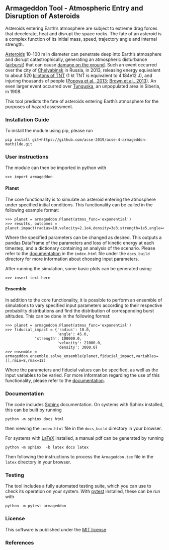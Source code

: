 ## Armageddon Tool - Atmospheric Entry and Disruption of Asteroids

Asteroids entering Earth’s atmosphere are subject to extreme drag forces that decelerate, heat and disrupt the space rocks. The fate of an asteroid is a complex function of its initial mass, speed, trajectory angle and internal strength. 

[Asteroids](https://en.wikipedia.org/wiki/Asteroid) 10-100 m in diameter can penetrate deep into Earth’s atmosphere and disrupt catastrophically, generating an atmospheric disturbance ([airburst](https://en.wikipedia.org/wiki/Air_burst)) that can cause [damage on the ground](https://www.youtube.com/watch?v=tq02C_3FvFo). Such an event occurred over the city of [Chelyabinsk](https://en.wikipedia.org/wiki/Chelyabinsk_meteor) in Russia, in 2013, releasing energy equivalent to about 520 [kilotons of TNT](https://en.wikipedia.org/wiki/TNT_equivalent) (1 kt TNT is equivalent to 4.184e12 J), and injuring thousands of people ([Popova et al., 2013](http://doi.org/10.1126/science.1242642); [Brown et al., 2013](http://doi.org/10.1038/nature12741)). An even larger event occurred over [Tunguska](https://en.wikipedia.org/wiki/Tunguska_event), an unpopulated area in Siberia, in 1908. 

This tool predicts the fate of asteroids entering Earth’s atmosphere for the purposes of hazard assessment.

### Installation Guide

To install the module using pip, please run
```
pip install git+https://github.com/acse-2019/acse-4-armageddon-mathilde.git
```

### User instructions

The module can then be imported in python with
```
>>> import armageddon
```

#### Planet
The core functionality is to simulate an asteroid entering the atmosphere under specified initial conditions. 
This functionality can be called in the following example format:
```
>>> planet = armageddon.Planet(atmos_func='exponential')
>>> results, outcomes = planet.impact(radius=10,velocity=2.1e4,density=3e3,strength=1e5,angle=45)
```
Where the specified parameters can be changed as desired. This outputs a pandas DataFrame of the parameters and loss of kinetic energy at each timestep, and a dictionary containing an analysis of the scenario.
Please refer to the [documentation](./docs_build/index.html) in the `index.html` file under the `docs_build` directory for more information about choosing input parameters.

After running the simulation, some basic plots can be generated using:
```
>>> insert text here
```

#### Ensemble
In addition to the core functionality, it is possible to perform an ensemble of simulations to vary specified input parameters according to their respective probability distributions and find the distribution of corresponding burst altitudes.
This can be done in the following format:
```
>>> planet = armageddon.Planet(atmos_func='exponential')
>>> fiducial_impact = {'radius': 10.0,
                       'angle': 45.0,
		     'strength': 100000.0,
                       'velocity': 21000.0,
                       'density': 3000.0}
>>> ensemble = armageddon.ensemble.solve_ensemble(planet,fiducial_impact,variables=[],rmin=8,rmax=12)
```
Where the parameters and fiducial values can be specified, as well as the input variables to be varied.
For more information regarding the use of this functionality, please refer to the [documentation](./docs_build/index.html).

### Documentation

The code includes [Sphinx](https://www.sphinx-doc.org) documentation. On systems with Sphinx installed, this can be built by running

```
python -m sphinx docs html
```

then viewing the `index.html` file in the `docs_build` directory in your browser.

For systems with [LaTeX](https://www.latex-project.org/get/) installed, a manual pdf can be generated by running

```
python -m sphinx  -b latex docs latex
```

Then following the instructions to process the `Armageddon.tex` file in the `latex` directory in your browser.

### Testing

The tool includes a fully automated testing suite, which you can use to check its operation on your system. With [pytest](https://doc.pytest.org/en/latest) installed, these can be run with

```
python -m pytest armageddon
```

### License

This software is published under the [MIT license](./LICENSE).

### References


